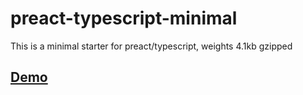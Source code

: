 # preact-typescript-minimal

This is a minimal starter for preact/typescript, weights 4.1kb gzipped

## [Demo](https://sandman21dan.github.io/preact-typescript-minimal/)
